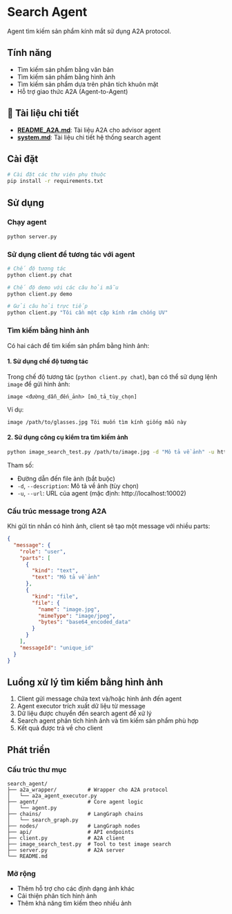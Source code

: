# Search Agent

Agent tìm kiếm sản phẩm kính mắt sử dụng A2A protocol.

## Tính năng

- Tìm kiếm sản phẩm bằng văn bản
- Tìm kiếm sản phẩm bằng hình ảnh
- Tìm kiếm sản phẩm dựa trên phân tích khuôn mặt
- Hỗ trợ giao thức A2A (Agent-to-Agent)


## 📖 Tài liệu chi tiết

- **[README_A2A.md](docs/README_A2A.md)**: Tài liệu A2A cho advisor agent
- **[system.md](docs/system.md)**: Tài liệu chi tiết hệ thống search agent


## Cài đặt

```bash
# Cài đặt các thư viện phụ thuộc
pip install -r requirements.txt
```

## Sử dụng

### Chạy agent

```bash
python server.py
```

### Sử dụng client để tương tác với agent

```bash
# Chế độ tương tác
python client.py chat

# Chế độ demo với các câu hỏi mẫu
python client.py demo

# Gửi câu hỏi trực tiếp
python client.py "Tôi cần một cặp kính râm chống UV"
```

### Tìm kiếm bằng hình ảnh

Có hai cách để tìm kiếm sản phẩm bằng hình ảnh:

#### 1. Sử dụng chế độ tương tác

Trong chế độ tương tác (`python client.py chat`), bạn có thể sử dụng lệnh `image` để gửi hình ảnh:

```
image <đường_dẫn_đến_ảnh> [mô_tả_tùy_chọn]
```

Ví dụ:
```
image /path/to/glasses.jpg Tôi muốn tìm kính giống mẫu này
```

#### 2. Sử dụng công cụ kiểm tra tìm kiếm ảnh

```bash
python image_search_test.py /path/to/image.jpg -d "Mô tả về ảnh" -u http://localhost:10002
```

Tham số:
- Đường dẫn đến file ảnh (bắt buộc)
- `-d`, `--description`: Mô tả về ảnh (tùy chọn)
- `-u`, `--url`: URL của agent (mặc định: http://localhost:10002)

### Cấu trúc message trong A2A

Khi gửi tin nhắn có hình ảnh, client sẽ tạo một message với nhiều parts:

```json
{
  "message": {
    "role": "user",
    "parts": [
      {
        "kind": "text",
        "text": "Mô tả về ảnh"
      },
      {
        "kind": "file",
        "file": {
          "name": "image.jpg",
          "mimeType": "image/jpeg",
          "bytes": "base64_encoded_data"
        }
      }
    ],
    "messageId": "unique_id"
  }
}
```

## Luồng xử lý tìm kiếm bằng hình ảnh

1. Client gửi message chứa text và/hoặc hình ảnh đến agent
2. Agent executor trích xuất dữ liệu từ message
3. Dữ liệu được chuyển đến search agent để xử lý
4. Search agent phân tích hình ảnh và tìm kiếm sản phẩm phù hợp
5. Kết quả được trả về cho client

## Phát triển

### Cấu trúc thư mục

```
search_agent/
├── a2a_wrapper/          # Wrapper cho A2A protocol
│   └── a2a_agent_executor.py
├── agent/                # Core agent logic
│   └── agent.py
├── chains/               # LangGraph chains
│   └── search_graph.py
├── nodes/                # LangGraph nodes
├── api/                  # API endpoints
├── client.py             # A2A client
├── image_search_test.py  # Tool to test image search
├── server.py             # A2A server
└── README.md
```

### Mở rộng

- Thêm hỗ trợ cho các định dạng ảnh khác
- Cải thiện phân tích hình ảnh
- Thêm khả năng tìm kiếm theo nhiều ảnh